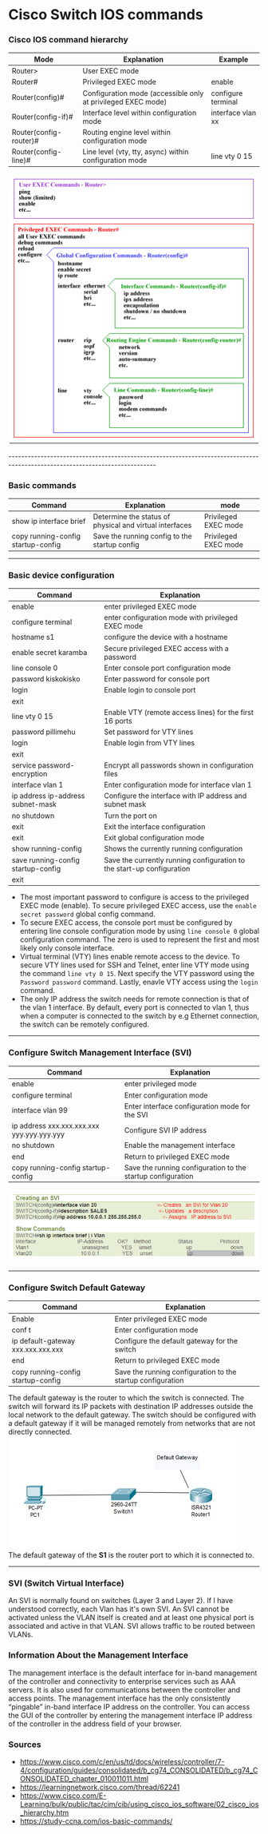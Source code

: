 # Cisco Switch IOS commands

### Cisco IOS command hierarchy  
|Mode|Explanation|Example|
|-----------|--------------|-----------------------|
|Router>|User EXEC mode||
|Router#|Privileged EXEC mode|enable|
|Router(config)#|Configuration mode (accessible only at privileged EXEC mode)|configure terminal|
|Router(config-if)#|Interface level within configuration mode|interface vlan xx|
|Router(config-router)#|Routing engine level within configuration mode||
|Router(config-line)#|Line level (vty, tty, async) within configuration mode|line vty 0 15|

<p align="center">
  <img width="500" height="540" src="https://github.com/nauskis/Kisko/blob/master/Kuvia/hierarchy.PNG?raw=true">
</p>
----------------------------------------------------------------------------------------------------------------------------

### Basic commands
|Command|Explanation|mode|
|-----------------------------|--------------------------------------------|--------------------------------------------|
|show ip interface brief|Determine the status of physical and virtual interfaces|Privileged EXEC mode|
|copy running-config startup-config|Save the running config to the startup config|Privileged EXEC mode|

----------------------------------------------------------------------------------------------------------------------------

### Basic device configuration
|Command|Explanation|
|--------------------------------------|---------------------------------------|
|enable|enter privileged EXEC mode|
|configure terminal|enter configuration mode with privileged EXEC mode|
|hostname s1|configure the device with a hostname|
|enable secret karamba|Secure privileged EXEC access with a password|
|line console 0|Enter console port configuration mode|
|password kiskokisko|Enter password for console port|
|login|Enable login to console port|
|exit||
|line vty 0 15|Enable VTY (remote access lines) for the first 16 ports|
|password pillimehu|Set password for VTY lines|
|login|Enable login from VTY lines|
|exit||
|service password-encryption|Encrypt all passwords shown in configuration files|
|interface vlan 1|Enter configuration mode for interface vlan 1|
|ip address ip-address subnet-mask|Configure the interface with IP address and subnet mask|
|no shutdown|Turn the port on|
|exit|Exit the interface configuration|
|exit|Exit global configuration mode|
|show running-config|Shows the currently running configuration|
|save running-config startup-config|Save the currently running configuration to the start-up configuration|
|exit||


- The most important password to configure is access to the privileged EXEC mode (enable). To secure privileged EXEC access, use the `enable secret password` global config command.
- To secure EXEC access, the console port must be configured by entering line console configuration mode by using `line console 0` global configuration command. The zero is used to represent the first and most likely only console interface.
- Virtual terminal (VTY) lines enable remote access to the device. To secure VTY lines used for SSH and Telnet, enter line VTY mode using the command `line vty 0 15`. Next specify the VTY password using the `Password password` command. Lastly, enavle VTY access using the `login` command.
- The only IP address  the switch needs for remote connection is that of the vlan 1 interface. By default, every port is connected to vlan 1, thus when a computer is connected to the switch by e.g Ethernet connection, the switch can be remotely configured.

----------------------------------------------------------------------------------------------------------------------------

### Configure Switch Management Interface (SVI)
|Command|Explanation|
|------------------------------|--------------------------------------------|
|enable|enter privileged mode|
|configure terminal|Enter configuration mode|
|interface vlan 99|Enter interface configuration mode for the SVI|
|ip address xxx.xxx.xxx.xxx yyy.yyy.yyy.yyy|Configure SVI IP address|
|no shutdown|Enable the management interface|
|end|Return to privileged EXEC mode|
|copy running-config startup-config|Save the running configuration to the startup configuration|

![SVI](https://raw.githubusercontent.com/nauskis/Kisko/master/Kuvia/SVI.PNG)

----------------------------------------------------------------------------------------------------------------------------

### Configure Switch Default Gateway
|Command|Explanation|
|----------------------------|---------------------------------------------|
|Enable|Enter privileged EXEC mode|
|conf t|Enter configuration mode|
|ip default-gateway xxx.xxx.xxx.xxx|Configure the default gateway for the switch|
|end|Return to privileged EXEC mode|
|copy running-config startup-config|Save the running configuration to the startup configuration|

The default gateway is the router to which the switch is connected. The switch will forward its IP packets with destination IP addresses outside the local network to the default gateway. The switch should be configured with a default gateway if it will be managed remotely from networks that are not directly connected.
![default-gateway](https://github.com/nauskis/Kisko/blob/master/Kuvia/default-gateway2.PNG?raw=true)  
The default gateway of the **S1** is the router port to which it is connected to.

-------------------------------------------------------------------------------------------------------------------------

### SVI (Switch Virtual Interface)
An SVI is normally found on switches (Layer 3 and Layer 2). If I have understood correctly, each Vlan has it's own SVI. An SVI cannot be activated unless the VLAN itself is created and at least one physical port is associated and active in that VLAN. SVI allows traffic to be routed between VLANs.

### Information About the Management Interface

The management interface is the default interface for in-band management of the controller and connectivity to enterprise services such as AAA servers. It is also used for communications between the controller and access points. The management interface has the only consistently “pingable” in-band interface IP address on the controller. You can access the GUI of the controller by entering the management interface IP address of the controller in the address field of your browser.

### Sources  
- https://www.cisco.com/c/en/us/td/docs/wireless/controller/7-4/configuration/guides/consolidated/b_cg74_CONSOLIDATED/b_cg74_CONSOLIDATED_chapter_010011011.html
- https://learningnetwork.cisco.com/thread/62241
- https://www.cisco.com/E-Learning/bulk/public/tac/cim/cib/using_cisco_ios_software/02_cisco_ios_hierarchy.htm
- https://study-ccna.com/ios-basic-commands/

